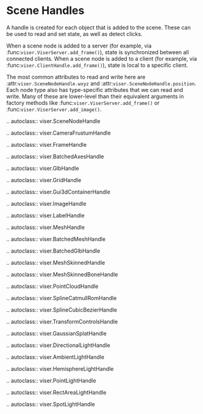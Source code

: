 # Scene Handles

A handle is created for each object that is added to the scene. These can be
used to read and set state, as well as detect clicks.

When a scene node is added to a server (for example, via
:func:`viser.ViserServer.add_frame()`), state is synchronized between all
connected clients. When a scene node is added to a client (for example, via
:func:`viser.ClientHandle.add_frame()`), state is local to a specific client.

The most common attributes to read and write here are
:attr:`viser.SceneNodeHandle.wxyz` and :attr:`viser.SceneNodeHandle.position`.
Each node type also has type-specific attributes that we can read and write.
Many of these are lower-level than their equivalent arguments in factory
methods like :func:`viser.ViserServer.add_frame()` or
:func:`viser.ViserServer.add_image()`.

<!-- prettier-ignore-start -->

.. autoclass:: viser.SceneNodeHandle

.. autoclass:: viser.CameraFrustumHandle

.. autoclass:: viser.FrameHandle

.. autoclass:: viser.BatchedAxesHandle

.. autoclass:: viser.GlbHandle

.. autoclass:: viser.GridHandle

.. autoclass:: viser.Gui3dContainerHandle

.. autoclass:: viser.ImageHandle

.. autoclass:: viser.LabelHandle

.. autoclass:: viser.MeshHandle

.. autoclass:: viser.BatchedMeshHandle

.. autoclass:: viser.BatchedGlbHandle

.. autoclass:: viser.MeshSkinnedHandle

.. autoclass:: viser.MeshSkinnedBoneHandle

.. autoclass:: viser.PointCloudHandle

.. autoclass:: viser.SplineCatmullRomHandle

.. autoclass:: viser.SplineCubicBezierHandle

.. autoclass:: viser.TransformControlsHandle

.. autoclass:: viser.GaussianSplatHandle

.. autoclass:: viser.DirectionalLightHandle

.. autoclass:: viser.AmbientLightHandle

.. autoclass:: viser.HemisphereLightHandle

.. autoclass:: viser.PointLightHandle

.. autoclass:: viser.RectAreaLightHandle

.. autoclass:: viser.SpotLightHandle

<!-- prettier-ignore-end -->
